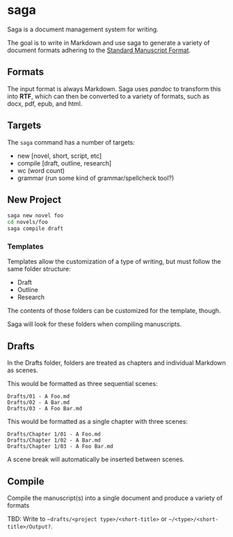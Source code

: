 # saga

Saga is a document management system for writing.

The goal is to write in Markdown and use saga to generate a variety of document formats adhering to the [Standard Manuscript Format](https://www.shunn.net/format/story.html).


## Formats

The input format is always Markdown. Saga uses _pandoc_ to transform this into **RTF**, which can then be converted to a variety of formats, such as docx, pdf, epub, and html.

## Targets

The `saga` command has a number of targets:
- new [novel, short, script, etc]
- compile [draft, outline, research]
- wc (word count)
- grammar (run some kind of grammar/spellcheck tool?)

## New Project

```bash
saga new novel foo
cd novels/foo
saga compile draft
```

### Templates

Templates allow the customization of a type of writing, but must follow the same folder structure:
- Draft
- Outline
- Research

The contents of those folders can be customized for the template, though.

Saga will look for these folders when compiling manuscripts.

## Drafts

In the Drafts folder, folders are treated as chapters and individual Markdown as scenes.

This would be formatted as three sequential scenes:

    Drafts/01 - A Foo.md
    Drafts/02 - A Bar.md
    Drafts/03 - A Foo Bar.md

This would be formatted as a single chapter with three scenes:

    Drafts/Chapter 1/01 - A Foo.md
    Drafts/Chapter 1/02 - A Bar.md
    Drafts/Chapter 1/03 - A Foo Bar.md

A scene break will automatically be inserted between scenes.

## Compile

Compile the manuscript(s) into a single document and produce a variety of formats

TBD: Write to `~drafts/<project type>/<short-title>` or `~/<type>/<short-title>/Output?`.
